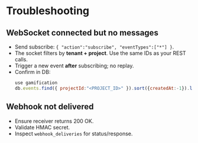 # Troubleshooting

## WebSocket connected but no messages
- Send subscribe: `{ "action":"subscribe", "eventTypes":["*"] }`.
- The socket filters by **tenant + project**. Use the same IDs as your REST calls.
- Trigger a new event **after** subscribing; no replay.
- Confirm in DB:
  ```js
  use gamification
  db.events.find({ projectId:"<PROJECT_ID>" }).sort({createdAt:-1}).limit(5)
  ```

## Webhook not delivered
- Ensure receiver returns 200 OK.
- Validate HMAC secret.
- Inspect `webhook_deliveries` for status/response.
